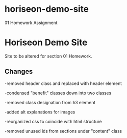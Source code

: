 # horiseon-demo-site
01 Homework Assignment
# Horiseon Demo Site

Site to be altered for section 01 Homework.

## Changes

-removed header class and replaced with header element

-condensed "benefit" classes down into two classes

-removed class designation from h3 element

-added alt explanations for images

-reorganized css to coincide with html structure

-removed unused ids from sections under "content" class